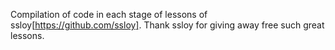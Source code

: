 Compilation of code in each stage of lessons of ssloy[https://github.com/ssloy].
Thank ssloy for giving away free such great lessons.
